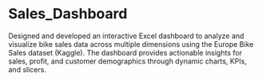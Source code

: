 # Sales_Dashboard
Designed and developed an interactive Excel dashboard to analyze and visualize bike sales data across multiple dimensions using the Europe Bike Sales dataset (Kaggle). The dashboard provides actionable insights for sales, profit, and customer demographics through dynamic charts, KPIs, and slicers.
